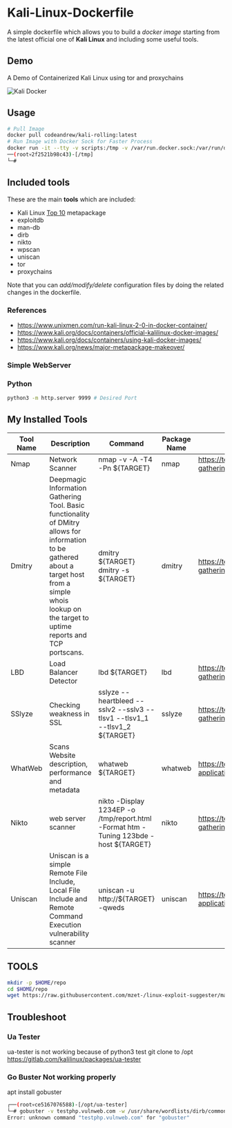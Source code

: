 # Kali-Linux-Dockerfile

A simple dockerfile which allows you to build a _docker image_ starting from the latest official one of **Kali Linux** and including some useful tools.

## Demo

A Demo of Containerized Kali Linux using tor and proxychains

![Kali Docker](./demo/kali-docker-tor-demo.gif)

## Usage

```bash
# Pull Image 
docker pull codeandrew/kali-rolling:latest
# Run Image with Docker Sock for Faster Process 
docker run -it --tty -v scripts:/tmp -v /var/run.docker.sock:/var/run/docker.sock -p 9990-9999:9990-9999 codeandrew/kali-rolling:latest
──(root💀2f2521b98c43)-[/tmp]
└─#
```

## Included tools

These are the main **tools** which are included:

- Kali Linux [Top 10](https://tools.kali.org/kali-metapackages) metapackage
- exploitdb
- man-db
- dirb
- nikto
- wpscan
- uniscan
- tor
- proxychains

Note that you can _add/modify/delete_ configuration files by doing the related changes in the dockerfile.

### References

- https://www.unixmen.com/run-kali-linux-2-0-in-docker-container/
- https://www.kali.org/docs/containers/official-kalilinux-docker-images/
- https://www.kali.org/docs/containers/using-kali-docker-images/ 
- https://www.kali.org/news/major-metapackage-makeover/

### Simple WebServer

### Python

```bash
python3 -m http.server 9999 # Desired Port
```

## My Installed Tools

| Tool Name | Description                                                                                                                                                                                                     | Command                                                                              | Package Name | References                                          |
|-----------|-----------------------------------------------------------------------------------------------------------------------------------------------------------------------------------------------------------------|--------------------------------------------------------------------------------------|--------------|-----------------------------------------------------|
| Nmap      | Network Scanner                                                                                                                                                                                                 | nmap -v -A -T4 -Pn ${TARGET}                                                         | nmap         | https://tools.kali.org/information-gathering/nmap   |
| Dmitry    | Deepmagic Information Gathering Tool.  Basic functionality of DMitry allows for information to be gathered about a target host from a simple whois lookup  on  the target to uptime reports  and TCP portscans. | dmitry ${TARGET} dmitry -s ${TARGET}                                                 | dmitry       | https://tools.kali.org/information-gathering/dmitry |
| LBD       | Load Balancer Detector                                                                                                                                                                                          | lbd ${TARGET}                                                                        | lbd          | https://tools.kali.org/information-gathering/lbd    |
| SSlyze    | Checking weakness in SSL                                                                                                                                                                                        | sslyze --heartbleed --sslv2 --sslv3 --tlsv1 --tlsv1_1 --tlsv1_2 ${TARGET}            | sslyze       | https://tools.kali.org/information-gathering/sslyze |
| WhatWeb   | Scans Website description, performance and metadata                                                                                                                                                             | whatweb ${TARGET}                                                                    | whatweb      | https://tools.kali.org/web-applications/whatweb     |
| Nikto     | web server scanner                                                                                                                                                                                              | nikto -Display 1234EP -o /tmp/report.html -Format htm -Tuning 123bde -host ${TARGET} | nikto        | https://tools.kali.org/information-gathering/nikto  |
| Uniscan   | Uniscan is a simple Remote File Include,  Local File Include and Remote Command Execution  vulnerability scanner                                                                                                | uniscan -u http://${TARGET} -qweds                                                   | uniscan      | https://tools.kali.org/web-applications/uniscan     |

## TOOLS

```bash
mkdir -p $HOME/repo
cd $HOME/repo
wget https://raw.githubusercontent.com/mzet-/linux-exploit-suggester/master/linux-exploit-suggester.sh -O les.sh

```

## Troubleshoot

### Ua Tester

ua-tester is not working because of python3
test git clone to /opt
https://gitlab.com/kalilinux/packages/ua-tester

### Go Buster Not working properly

apt install gobuster

```bash
┌──(root💀ce5167076588)-[/opt/ua-tester]
└─# gobuster -v testphp.vulnweb.com -w /usr/share/wordlists/dirb/common.txt
Error: unknown command "testphp.vulnweb.com" for "gobuster"

```
